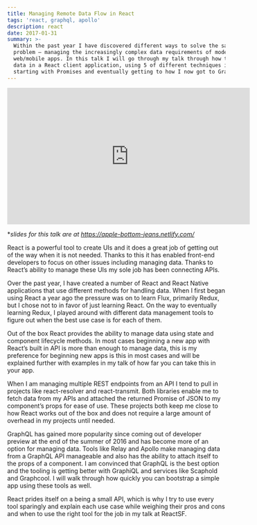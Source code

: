 ```yaml
---
title: Managing Remote Data Flow in React
tags: 'react, graphql, apollo'
description: react
date: 2017-01-31
summary: >-
  Within the past year I have discovered different ways to solve the same
  problem — managing the increasingly complex data requirements of modern
  web/mobile apps. In this talk I will go through my talk through how to manage
  data in a React client application, using 5 of different techniques including
  starting with Promises and eventually getting to how I now got to GraphQL.
---
```


<iframe width="560" height="315" src="https://www.youtube.com/embed/WNLR2u7Pk3M" frameborder="0" allowfullscreen></iframe>

**slides for this talk are at https://apple-bottom-jeans.netlify.com/*

React is a powerful tool to create UIs and it does a great job of getting out of the way when it is not needed. Thanks to this it has enabled front-end developers to focus on other issues including managing data. Thanks to React’s ability to manage these UIs my sole job has been connecting APIs. 

Over the past year, I have created a number of React and React Native applications that use different methods for handling data. When I first began using React a year ago the pressure was on to learn Flux, primarily Redux, but I chose not to in favor of just learning React. On the way to eventually learning Redux, I played around with different data management tools to figure out when the best use case is for each of them. 

Out of the box React provides the ability to manage data using state and component lifecycle methods. In most cases beginning a new app with React’s built in API is more than enough to manage data, this is my preference for beginning new apps is this in most cases and will be explained further with examples in my talk of how far you can take this in your app. 

When I am managing multiple REST endpoints from an API I tend to pull in projects like react-resolver and react-transmit. Both libraries enable me to fetch data from my APIs and attached the returned Promise of JSON to my component’s props for ease of use. These projects both keep me close to how React works out of the box and does not require a large amount of overhead in my projects until needed. 

GraphQL has gained more popularity since coming out of developer preview at the end of the summer of 2016 and has become more of an option for managing data. Tools like Relay and Apollo make managing data from a GraphQL API manageable and also has the ability to attach itself to the props of a component. I am convinced that GraphQL is the best option and the tooling is getting better with GraphiQL and services like Scaphold and Graphcool. I will walk through how quickly you can bootstrap a simple app using these tools as well.

React prides itself on a being a small API, which is why I try to use every tool sparingly and explain each use case while weighing their pros and cons and when to use the right tool for the job in my talk at ReactSF.  